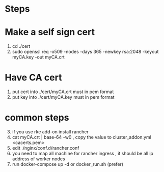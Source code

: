 # Steps

# Make a self sign cert
1. cd ./cert
2. sudo openssl req -x509 -nodes -days 365 -newkey rsa:2048 -keyout myCA.key -out myCA.crt

# Have CA cert
1. put cert into ./cert/myCA.crt must in pem format
2. put key into ./cert/myCA.key must in pem format

# common steps
3. if you use rke add-on install rancher
  1. cat myCA.crt | base-64 -w0 , copy the value to cluster_addon.yml <cacerts.pem>
4. edit ./nginx/conf.d/rancher.conf
5. you need to map all machine for rancher ingress , it should be all ip address of worker nodes
6. run docker-compose up -d or docker_run.sh (prefer)



